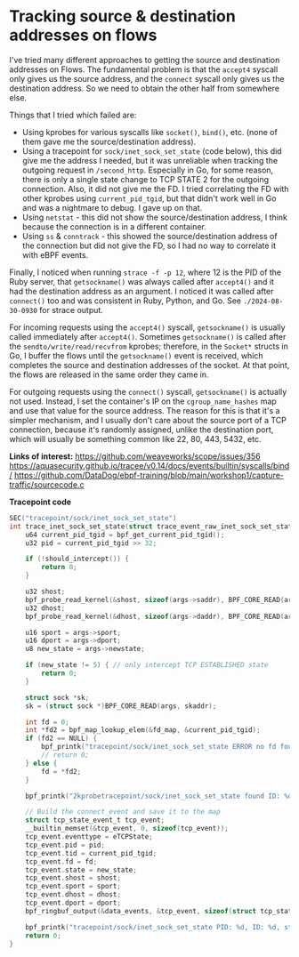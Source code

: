 # Tracking source & destination addresses on flows

I've tried many different approaches to getting the source and destination addresses on Flows. The fundamental problem is that the `accept4` syscall only gives us the source address, and the `connect` syscall only gives us the destination address. So we need to obtain the other half from somewhere else.

Things that I tried which failed are:
- Using kprobes for various syscalls like `socket()`, `bind()`, etc. (none of them gave me the source/destination address).
- Using a tracepoint for `sock/inet_sock_set_state` (code below), this did give me the address I needed, but it was unreliable when tracking the outgoing request in `/second_http`. Especially in Go, for some reason, there is only a single state change to TCP STATE 2 for the outgoing connection. Also, it did not give me the FD. I tried correlating the FD with other kprobes using `current_pid_tgid`, but that didn't work well in Go and was a nightmare to debug. I gave up on that.
- Using `netstat` - this did not show the source/destination address, I think because the connection is in a different container.
- Using `ss` & `conntrack` - this showed the source/destination address of the connection but did not give the FD, so I had no way to correlate it with eBPF events.

Finally, I noticed when running `strace -f -p 12`, where 12 is the PID of the Ruby server, that `getsockname()` was always called after `accept4()` and it had the destination address as an argument. I noticed it was called after `connect()` too and was consistent in Ruby, Python, and Go. See `./2024-08-30-0930` for strace output.

For incoming requests using the `accept4()` syscall, `getsockname()` is usually called immediately after `accept4()`. Sometimes `getsockname()` is called after the `sendto/write/read/recvfrom` kprobes; therefore, in the `Socket*` structs in Go, I buffer the flows until the `getsockname()` event is received, which completes the source and destination addresses of the socket. At that point, the flows are released in the same order they came in.

For outgoing requests using the `connect()` syscall, `getsockname()` is actually not used. Instead, I set the container's IP on the `cgroup_name_hashes` map and use that value for the source address. The reason for this is that it's a simpler mechanism, and I usually don't care about the source port of a TCP connection, because it's randomly assigned, unlike the destination port, which will usually be something common like 22, 80, 443, 5432, etc.

**Links of interest:**
https://github.com/weaveworks/scope/issues/356
https://aquasecurity.github.io/tracee/v0.14/docs/events/builtin/syscalls/bind/
https://github.com/DataDog/ebpf-training/blob/main/workshop1/capture-traffic/sourcecode.c

**Tracepoint code**
```c
SEC("tracepoint/sock/inet_sock_set_state")
int trace_inet_sock_set_state(struct trace_event_raw_inet_sock_set_state *args) {
    u64 current_pid_tgid = bpf_get_current_pid_tgid();
    u32 pid = current_pid_tgid >> 32;

    if (!should_intercept()) {
        return 0;
    }

    u32 shost;
    bpf_probe_read_kernel(&shost, sizeof(args->saddr), BPF_CORE_READ(args, saddr));
    u32 dhost;
    bpf_probe_read_kernel(&dhost, sizeof(args->daddr), BPF_CORE_READ(args, daddr));

    u16 sport = args->sport;
    u16 dport = args->dport;
    u8 new_state = args->newstate;

    if (new_state != 5) { // only intercept TCP ESTABLISHED state
        return 0;
    }

    struct sock *sk;
    sk = (struct sock *)BPF_CORE_READ(args, skaddr);

    int fd = 0;
    int *fd2 = bpf_map_lookup_elem(&fd_map, &current_pid_tgid);
    if (fd2 == NULL) {
        bpf_printk("tracepoint/sock/inet_sock_set_state ERROR no fd found");
        // return 0;
    } else {
        fd = *fd2;
    }

    bpf_printk("2kprobetracepoint/sock/inet_sock_set_state found ID: %d FD: %d, state: %d", current_pid_tgid, fd, new_state);

    // Build the connect_event and save it to the map
    struct tcp_state_event_t tcp_event;
    __builtin_memset(&tcp_event, 0, sizeof(tcp_event));
    tcp_event.eventtype = eTCPState;
    tcp_event.pid = pid;
    tcp_event.tid = current_pid_tgid;
    tcp_event.fd = fd;
    tcp_event.state = new_state;
    tcp_event.shost = shost;
    tcp_event.sport = sport;
    tcp_event.dhost = dhost;
    tcp_event.dport = dport;
    bpf_ringbuf_output(&data_events, &tcp_event, sizeof(struct tcp_state_event_t), 0);

    bpf_printk("tracepoint/sock/inet_sock_set_state PID: %d, ID: %d, state: %d, dhost: %d", pid, current_pid_tgid, new_state, dhost);
    return 0;
}
```
